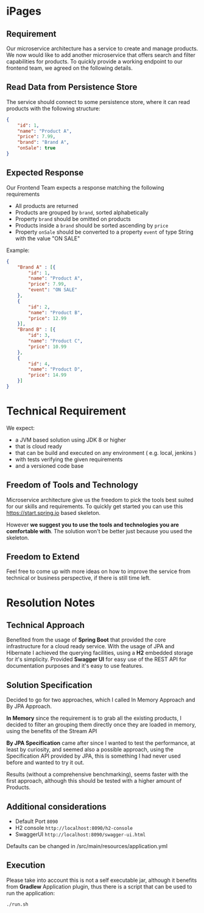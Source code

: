 # iPages

## Requirement

Our microservice architecture has a service to create and manage products. We now would like to add another microservice that offers search and filter capabilities for products. To quickly provide a working endpoint to our frontend team, we agreed on the following details.

## Read Data from Persistence Store

The service should connect to some persistence store, where it can read products with the following structure:

```JSON
{
	"id": 1,
	"name": "Product A",
	"price": 7.99,
	"brand": "Brand A",
	"onSale": true
}
```

Expected Response
- 
Our Frontend Team expects a response matching the following requirements

- All products are returned
- Products are grouped by `brand`, sorted alphabetically
- Property `brand` should be omitted on products
- Products inside a `brand` should be sorted ascending by `price`
- Property `onSale` should be converted to a property `event` of type String with the value "ON SALE"

Example:

```JSON
{
	"Brand A" : [{
		"id": 1,
		"name": "Product A",
		"price": 7.99,
		"event": "ON SALE"
	},
	{
		"id": 2,
		"name": "Product B",
		"price": 12.99
	}],
	"Brand B" : [{
		"id": 3,
		"name": "Product C",
		"price": 10.99
	},
	{
		"id": 4,
		"name": "Product D",
		"price": 14.99
	}]
}
```

# Technical Requirement  

We expect:  
 - a JVM based solution using JDK 8 or higher
 - that is cloud ready
 - that can be build and executed on any environment ( e.g. local, jenkins )
 - with tests verifying the given requirements 
 - and  a versioned code base

## Freedom of Tools and Technology

Microservice architecture give us the freedom to pick the tools best suited for our skills and requirements.
To quickly get started you can use this https://start.spring.io based skeleton. 

However **we suggest you to use the tools and technologies you are comfortable with**. The solution won't be better just because you used the skeleton. 

## Freedom to Extend
Feel free to come up with more ideas on how to improve the service from technical or business perspective, if there is still time left.

# Resolution Notes

## Technical Approach
Benefited from the usage of __Spring Boot__ that provided the core infrastructure for a cloud ready service.
With the usage of JPA and Hibernate I achieved the querying facilities, using a __H2__ embedded storage for it's simplicity.
Provided __Swagger UI__ for easy use of the REST API for documentation purposes and it's easy to use features.


## Solution Specification

Decided to go for two approaches, which I called In Memory Approach and By JPA Approach.
 
__In Memory__ since the requirement is to grab all the existing products, I decided to filter an grouping them directly
once they are loaded in memory, using the benefits of the Stream API

__By JPA Specification__ came after since I wanted to test the performance, at least by curiosity, and seemed also
a possible approach, using the Specification API provided by JPA, this is something I had never used before and wanted 
to try it out.

Results (without a comprehensive benchmarking), seems faster with the first approach, although this should be tested with a
higher amount of Products.

## Additional considerations

- Default Port ```8090```
- H2 console ```http://localhost:8090/h2-console``` 
- SwaggerUI ```http://localhost:8090/swagger-ui.html```

Defaults can be changed in /src/main/resources/application.yml

## Execution

Please take into account this is not a self executable jar, although it benefits from __Gradlew__ Application plugin, 
thus there is a script that can be used to run the application:

```./run.sh```


 
 
